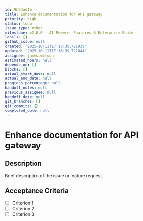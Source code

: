 ```yaml
---
id: 9b64ad1b
title: Enhance documentation for API gateway
priority: high
status: todo
issue_type: other
milestone: v2.0.0 - AI-Powered Features & Enterprise Scale
labels: []
github_issue: null
created: '2025-10-11T17:16:39.721039'
updated: '2025-10-11T17:16:39.721044'
assignee: james.wilson
estimated_hours: null
depends_on: []
blocks: []
actual_start_date: null
actual_end_date: null
progress_percentage: null
handoff_notes: null
previous_assignee: null
handoff_date: null
git_branches: []
git_commits: []
completed_date: null
---
```


# Enhance documentation for API gateway

## Description

Brief description of the issue or feature request.

## Acceptance Criteria

- [ ] Criterion 1
- [ ] Criterion 2
- [ ] Criterion 3